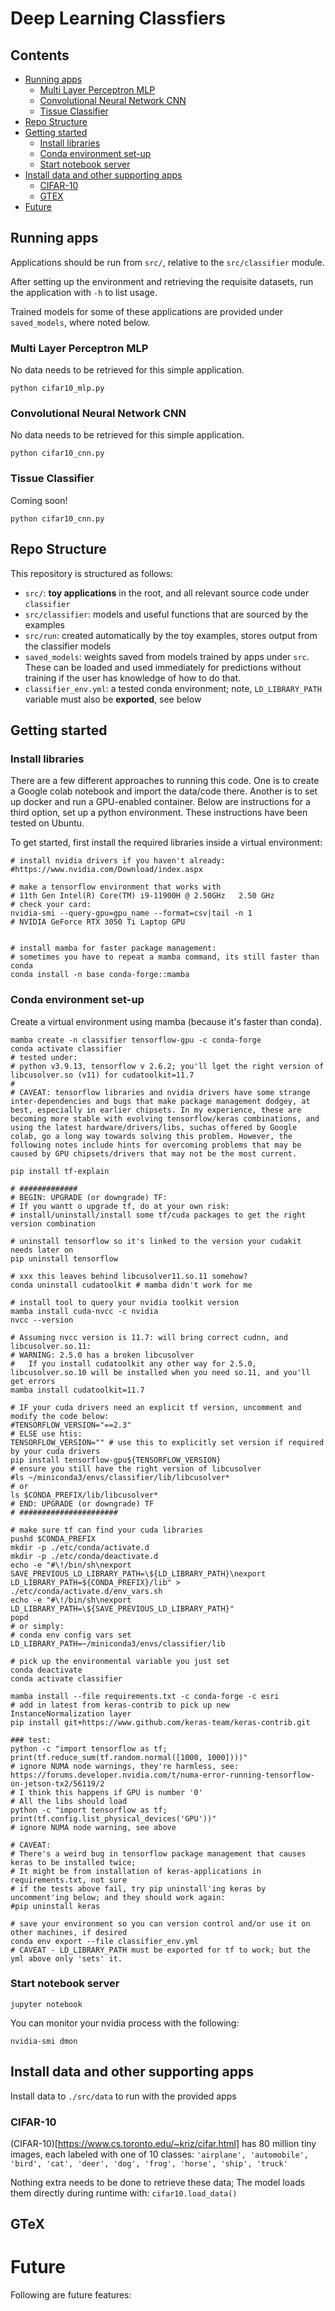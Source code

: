 # Deep Learning Classfiers

## Contents
- [Running apps](#running-apps)
  - [Multi Layer Perceptron MLP](#multi-layer-perceptron-mlp)
  - [Convolutional Neural Network CNN](#convolutional-neural-network-cnn)
  - [Tissue Classifier](#tissue-classifier)
- [Repo Structure](#repo-structure)
- [Getting started](#getting-started)
  - [Install libraries](#install-libraries)
  - [Conda environment set-up](#conda-environment-set-up)
  - [Start notebook server](#start-notebook-server)
- [Install data and other supporting apps](#install-data-and-other-supporting-apps)
  - [CIFAR-10](#cifar-10)
  - [GTEX](#gtex)
- [Future](#future)

## Running apps

Applications should be run from `src/`, relative to the `src/classifier` module.

After setting up the environment and retrieving the requisite datasets, run the application with `-h` to list usage.

Trained models for some of these applications are provided under `saved_models`, where noted below.

### Multi Layer Perceptron MLP

No data needs to be retrieved for this simple application.

`python cifar10_mlp.py`

### Convolutional Neural Network CNN

No data needs to be retrieved for this simple application.

`python cifar10_cnn.py`

### Tissue Classifier

Coming soon!

`python cifar10_cnn.py`

## Repo Structure

This repository is structured as follows:
 - `src/`:  **toy applications** in the root, and all relevant source code under `classifier`
 - `src/classifier`:  models and useful functions that are sourced by the examples
 - `src/run`:  created automatically by the toy examples, stores output from the classifier models 
 - `saved_models`:  weights saved from models trained by apps under `src`. These can be loaded and used immediately for predictions without training if the user has knowledge of how to do that.
 - `classifier_env.yml`: a tested conda environment; note, `LD_LIBRARY_PATH` variable must also be **exported**, see below

## Getting started

### Install libraries

There are a few different approaches to running this code. One is to
create a Google colab notebook and import the data/code there. Another
is to set up docker and run a GPU-enabled container. Below are
instructions for a third option, set up a python environment. These
instructions have been tested on Ubuntu.

To get started, first install the required libraries inside a virtual environment:

```
# install nvidia drivers if you haven't already:
#https://www.nvidia.com/Download/index.aspx

# make a tensorflow environment that works with
# 11th Gen Intel(R) Core(TM) i9-11900H @ 2.50GHz   2.50 GHz
# check your card:
nvidia-smi --query-gpu=gpu_name --format=csv|tail -n 1
# NVIDIA GeForce RTX 3050 Ti Laptop GPU


# install mamba for faster package management:
# sometimes you have to repeat a mamba command, its still faster than conda
conda install -n base conda-forge::mamba
```
###  Conda environment set-up

Create a virtual environment using mamba (because it's faster than conda).

```
mamba create -n classifier tensorflow-gpu -c conda-forge
conda activate classifier
# tested under:
# python v3.9.13, tensorflow v 2.6.2; you'll lget the right version of libcusolver.so (v11) for cudatoolkit=11.7
# 
# CAVEAT: tensorflow libraries and nvidia drivers have some strange inter-dependencies and bugs that make package management dodgey, at best, especially in earlier chipsets. In my experience, these are becoming more stable with evolving tensorflow/keras combinations, and using the latest hardware/drivers/libs, suchas offered by Google colab, go a long way towards solving this problem. However, the following notes include hints for overcoming problems that may be caused by GPU chipsets/drivers that may not be the most current.

pip install tf-explain

# #############
# BEGIN: UPGRADE (or downgrade) TF:
# If you wantt o upgrade tf, do at your own risk:
# install/uninstall/install some tf/cuda packages to get the right version combination

# uninstall tensorflow so it's linked to the version your cudakit needs later on
pip uninstall tensorflow

# xxx this leaves behind libcusolver11.so.11 somehow?
conda uninstall cudatoolkit # mamba didn't work for me

# install tool to query your nvidia toolkit version
mamba install cuda-nvcc -c nvidia
nvcc --version

# Assuming nvcc version is 11.7: will bring correct cudnn, and libcusolver.so.11:
# WARNING: 2.5.0 has a broken libcusolver
#   If you install cudatoolkit any other way for 2.5.0, libcusolver.so.10 will be installed when you need so.11, and you'll get errors
mamba install cudatoolkit=11.7 

# IF your cuda drivers need an explicit tf version, uncomment and modify the code below:
#TENSORFLOW_VERSION="==2.3" 
# ELSE use htis:
TENSORFLOW_VERSION="" # use this to explicitly set version if required by your cuda drivers
pip install tensorflow-gpu${TENSORFLOW_VERSION}
# ensure you still have the right version of libcusolver
#ls ~/miniconda3/envs/classifier/lib/libcusolver*
# or 
ls $CONDA_PREFIX/lib/libcusolver*
# END: UPGRADE (or downgrade) TF
# ######################

# make sure tf can find your cuda libraries
pushd $CONDA_PREFIX
mkdir -p ./etc/conda/activate.d
mkdir -p ./etc/conda/deactivate.d
echo -e "#\!/bin/sh\nexport SAVE_PREVIOUS_LD_LIBRARY_PATH=\${LD_LIBRARY_PATH}\nexport LD_LIBRARY_PATH=${CONDA_PREFIX}/lib" > ./etc/conda/activate.d/env_vars.sh
echo -e "#\!/bin/sh\nexport LD_LIBRARY_PATH=\${SAVE_PREVIOUS_LD_LIBRARY_PATH}"
popd
# or simply:
# conda env config vars set LD_LIBRARY_PATH=~/miniconda3/envs/classifier/lib

# pick up the environmental variable you just set
conda deactivate
conda activate classifier

mamba install --file requirements.txt -c conda-forge -c esri
# add in latest from keras-contrib to pick up new InstanceNormalization layer
pip install git+https://www.github.com/keras-team/keras-contrib.git

### test:
python -c "import tensorflow as tf; print(tf.reduce_sum(tf.random.normal([1000, 1000])))"
# ignore NUMA node warnings, they're harmless, see: https://forums.developer.nvidia.com/t/numa-error-running-tensorflow-on-jetson-tx2/56119/2
# I think this happens if GPU is number '0'
# All the libs should load
python -c "import tensorflow as tf; print(tf.config.list_physical_devices('GPU'))"
# ignore NUMA node warning, see above

# CAVEAT:
# There's a weird bug in tensorflow package management that causes keras to be installed twice; 
# It might be from installation of keras-applications in requirements.txt, not sure
# if the tests above fail, try pip uninstall'ing keras by uncomment'ing below; and they should work again:
#pip uninstall keras

# save your environment so you can version control and/or use it on other machines, if desired
conda env export --file classifier_env.yml
# CAVEAT - LD_LIBRARY_PATH must be exported for tf to work; but the yml above only 'sets' it.
```

### Start notebook server
```
jupyter notebook
```
You can monitor your nvidia process with the following:
```
nvidia-smi dmon
```

## Install data and other supporting apps

Install data to `./src/data` to run with the provided apps

### CIFAR-10

(CIFAR-10)[https://www.cs.toronto.edu/~kriz/cifar.html] has 80 million tiny images, each labeled with one of 10 classes: 
`'airplane', 'automobile', 'bird', 'cat', 'deer', 'dog', 'frog', 'horse', 'ship', 'truck'`

Nothing extra needs to be done to retrieve these data; The model loads them directly during runtime with: `cifar10.load_data()`

## GTeX

# Future
Following are future features:


